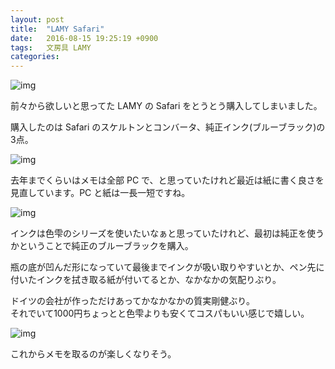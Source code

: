 ```yaml
---
layout: post
title:  "LAMY Safari"
date:   2016-08-15 19:25:19 +0900
tags:   文房具 LAMY
categories:
---
```


![img](https://lh3.googleusercontent.com/WjsQAwharp0pr1zS-TWmB47C-Yee397CzO_OJwAI6fgazHAHFzS-cyg3QdIDAO7_4ayqNKiVpYmZDyn5i5fVMAFZKOwUP6I8EQWkLQoUVwbSmLD1ishtR5IrI8HLXuO02wlErwZH9wQ8aY8OpnBz8g618TG4ELfl_P76SdfZAAOdZWBipy4IW15hFIHdb8miCyMD3xOxJmocQzi8ouKnGdhtM_qHRXIVqI6sE011tfmy_xKItYVy2oQLeDZAhfxOhuxlOS9-I4pl8_88zn3JfCAoguBgdFTmpSnT4jo5SZkA9yTJZmZ5E9BwIAAA09e9UUVF-wHIVISeX6ecoPwuxXr64MacrbxF8s8uLSjGemNV2k5btMxvMt2N5qpalgehourxvG-xAdhflxv8Oz5L0Rl1kxABP_YvJEakS_PcG1dQ0vSl4pQ-NYV0QWrAmPAi5SJcvMrlVBZRTSDjJMuj1zppy3q2UHtJO4CNcjgsyc8LXXU8SjnFMuFUj4ho5-pKYEqY4zniYduEIkl9eA2pSd824a4gkh6kkoCz7D9jMJhb9JpaRW_nwTXXM77QZCCFHPTG1-0fjLdEcEfOku4oh_WukU_Lb5NN=w1201-h799-no)

前々から欲しいと思ってた LAMY の Safari をとうとう購入してしまいました。

購入したのは Safari のスケルトンとコンバータ、純正インク(ブルーブラック)の3点。

![img](https://lh3.googleusercontent.com/Zs1sgAehg1K_vsbn1SSDPul-5gqH2jE_ijP0oY3fikJnI0RDhEhCB3nsR1UjIvgss6vEMECShBZ4p2I4MYAuLsVffEWqnagc_K0fj4cuZHpyW6ilmKn-XdDeLq3TGgjjDy6JJbhDaBeoz43dW5aGtDTYq514QdjOC4Ig0n1_GgrsZUQdMInfCOUn_8JuVNTyog3icMmrmpBHntqDDyozC514rU3GSITr-DzEU0-s2HEdiTDdUW46dKRZI-vzjl9ZHAgnwgmKZ2x9rvvArRr1UG_dnnCMbyt1WhbM2xLqAWkSk4DC5KRiNc4-zs2p2mr4Fb_Zd_joOufc7edjOt0bpL8cV8sgGGlaFTY_7ANmn0OA3EdxS542EXj-Io578Fkp6YZgHiIgt5kOYMj1rM8OfLOeciEqVn9O1PCmKANyf2_2Act1F2tmLOX1MDH2L1QB7nN-Q3-_NG2s-MsyKrGGz60jW-gHF63vREykMvoO6raQoGML5PVI2XIjwRBswKJ0UDvBQFObKvobptwGeqbCELI2tyUFot5YVd3uOxc4UPo7-zXdNlLhybBxyDt96nEvWtvrS1SZduDkAwXOZmconoMJvxUvrkSf=w1201-h799-no)

去年までくらいはメモは全部 PC で、と思っていたけれど最近は紙に書く良さを見直しています。PC と紙は一長一短ですね。

![img](https://lh3.googleusercontent.com/HhzL_ttYIi2o1yKVOU7Y6Zk19ixpf7cFuiZ_ac3Eckduki_Ov81y8eWOIzuSZ97MZ5N5V_xVXD0o_ihverQhij8T5sM8wQKH3Nt06BBHWMZ1-DVk1k-O29_DLA9qOlZXd46zXYV56uSKNEXvi582P0Nr44AGaBkV2iC4rNoHLu5ebt5TwfGfq8V-rs2oN8gfmozYtFJ3vhCt90NxdiygLWWF0HgtWLagiTr33Yqw6N6ysxT15w-kmYhbIR_Jg1IzhqNWdzXX2xA5jXnMthMhVtLb75mZP5WNFl0vGEcsLNegeg7UbVkxsOqRZDWQ6yalhuC_mA_Abfk3MoczEQhTdj4gJSyXtqIdGWAjr1MCyTQA0sPbJxyhetgX53r-NLB3tj6-POtHmMKHDtCrIBtHtAoq-NNDIo0Y-wmuXkSJJ7SnJ2gPBpZFq_69o2ogTQqN4pG73KaIrSEfMmYR3KTH7u64EYOZgG-iQJGnzx0Ti1wDD9zccCCbR_JbNRVFDr1IH9JETi0caiWW1eHLiz8pK_5tSnEjJ9Yu9jbP0FtPOfEhNoqPRShjhpGgUJCCzfFB2U1lzadxWvOz2dAOEu6ykS7kGjrQo7Ae=w1201-h799-no)

インクは色雫のシリーズを使いたいなぁと思っていたけれど、最初は純正を使うかということで純正のブルーブラックを購入。

瓶の底が凹んだ形になっていて最後までインクが吸い取りやすいとか、ペン先に付いたインクを拭き取る紙が付いてるとか、なかなかの気配りぶり。

ドイツの会社が作っただけあってかなかなかの質実剛健ぶり。  
それでいて1000円ちょっとと色雫よりも安くてコスパもいい感じで嬉しい。

![img](https://lh3.googleusercontent.com/13pu4hJ0ZpfDK8qX113clctosgvrkbp17pMCYEhm1EWNkTPbqf2WXFOT3uTtXveujH_AzXO2erpdoVO-5MwPxvfShQZcWnM-V5gztioFCFVPOoR-3AYg7E6UM1uvJYwSrUaDR6lEtFSZYX3sRLwE7X3wTukIICxZQWytiGEoA4TkQtEYKzRe4ckH6R-Dbal0_Lpcl0Ydadno8pl56TNPzARvS53p_uKFaDMT0jakA5d9MNiR-57EkfFLWzk3WkZhS6PQMFi4JpTiwYAEROJ9Vc6zTTO-YAKi_Lg-9Z1mJok5TfvkvoYFQPdUbxoWpKYg4EzyN_pSUMaD_vEl_7GVMyQdaiydQV9Tja7HuZImKh30MBBDeOQ3YPcpeLbCXugfe0ZX7_ooU1NzYf6yyNKzHCzMF2ZvJ6Z3EQdCNYIk-wqRV8xFfSqxhJhpJoFy1utN45uYpHRDHSHPA3o2mXrli6Vr6W8kQk3Siw1GXxN9pISUo3Owg1nE7Qp4F0mVflCOv9y8Bgv9NosVNhS7xywbpmA161W6WaF3ugCpQ3hzxmkVHgIwH2b574RJoJ8OgaJZG4pN1T64qP79aCV36_M0jXE_HIeFxk4D=w1201-h799-no)

これからメモを取るのが楽しくなりそう。

